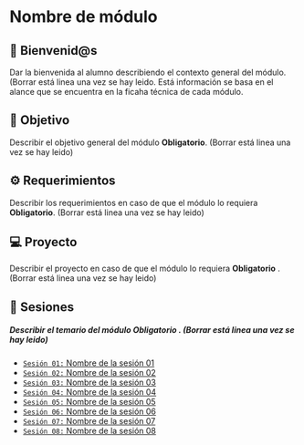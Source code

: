 # Nombre de módulo

## :wave: Bienvenid@s

Dar la bienvenida al alumno describiendo el contexto general del módulo. (Borrar está linea una vez se hay leido. Está información se basa en el alance que se encuentra en la ficaha técnica de cada módulo.

## :dart: Objetivo

Describir el objetivo general del módulo **Obligatorio**. (Borrar está linea una vez se hay leido) 

## :gear: Requerimientos

Describir los requerimientos en caso de que el módulo lo requiera **Obligatorio**. (Borrar está linea una vez se hay leido) 

## 💻 Proyecto

Describir el proyecto en caso de que el módulo lo requiera **Obligatorio** .  (Borrar está linea una vez se hay leido)

## :bookmark_tabs: Sesiones

##### Describir el temario del módulo **Obligatorio** . (Borrar está linea una vez se hay leido) 

- [`Sesión 01:` Nombre de la sesión 01](./Sesion-01)
- [`Sesión 02:` Nombre de la sesión 02](./Sesion-02)
- [`Sesión 03:` Nombre de la sesión 03](./Sesion-03)
- [`Sesión 04:` Nombre de la sesión 04](./Sesion-04)
- [`Sesión 05:` Nombre de la sesión 05](./Sesion-05)
- [`Sesión 06:` Nombre de la sesión 06](./Sesion-06)
- [`Sesión 07:` Nombre de la sesión 07](./Sesion-07)
- [`Sesión 08:` Nombre de la sesión 08](./Sesion-08)

